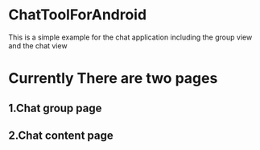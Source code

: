 # ChatToolForAndroid
This is a simple example for the chat application including the group view and the chat view

# Currently There are two pages

## 1.Chat group page

## 2.Chat content page
